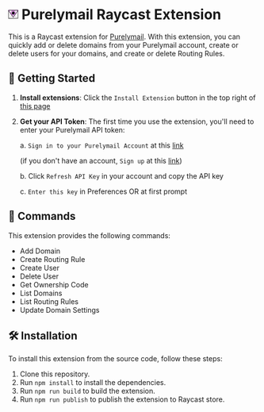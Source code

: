 # <img src="./assets/purelymail.png" width="20" height="20" /> Purelymail Raycast Extension

This is a Raycast extension for [Purelymail](https://purelymail.com/). With this extension, you can quickly add or delete domains from your Purelymail account, create or delete users for your domains, and create or delete Routing Rules.

## 🚀 Getting Started

1. **Install extensions**: Click the `Install Extension` button in the top right of [this page](https://www.raycast.com/xmok/purelymail)

2. **Get your API Token**: The first time you use the extension, you'll need to enter your Purelymail API token:

    a. `Sign in to your Purelymail Account` at this [link](https://purelymail.com/manage/)

    (if you don't have an account, `Sign up` at this [link](https://purelymail.com/signup/))

    b. Click `Refresh API Key` in your account and copy the API key
  
    c. `Enter this key` in Preferences OR at first prompt

## 🔧 Commands

This extension provides the following commands:

- Add Domain
- Create Routing Rule
- Create User
- Delete User
- Get Ownership Code
- List Domains
- List Routing Rules
- Update Domain Settings

## 🛠️ Installation

To install this extension from the source code, follow these steps:

1.  Clone this repository.
2.  Run `npm install` to install the dependencies.
3.  Run `npm run build` to build the extension.
4.  Run `npm run publish` to publish the extension to Raycast store.